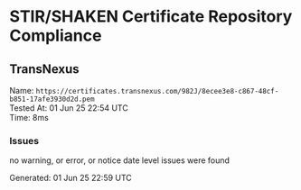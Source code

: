 # STIR/SHAKEN Certificate Repository Compliance

## TransNexus

Name: `https://certificates.transnexus.com/982J/8ecee3e8-c867-48cf-b851-17afe3930d2d.pem`\
Tested At: 01 Jun 25 22:54 UTC\
Time: 8ms

### Issues

no warning, or error, or notice date level issues were found

Generated: 01 Jun 25 22:59 UTC